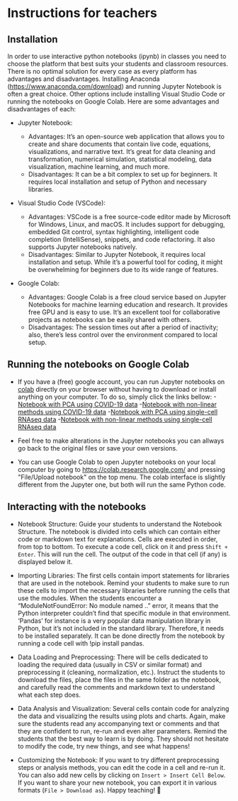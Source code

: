 # Instructions for teachers

## Installation
In order to use interactive python notebooks (ipynb) in classes you need to choose the platform that best suits your students and classroom resources. There is no optimal solution for every case as every platform has advantages and disadvantages. Installing Anaconda (https://www.anaconda.com/download) and running Jupyter Notebook is often a great choice. Other options include installing Visual Studio Code or running the notebooks on Google Colab. 
Here are some advantages and disadvantages of each: 
- Jupyter Notebook:
  - Advantages: It’s an open-source web application that allows you to create and share documents that contain live code, equations, visualizations, and narrative text. It’s great for data cleaning and transformation, numerical simulation, statistical modeling, data visualization, machine learning, and much more.
  - Disadvantages: It can be a bit complex to set up for beginners. It requires local installation and setup of Python and necessary libraries.

- Visual Studio Code (VSCode):
  - Advantages: VSCode is a free source-code editor made by Microsoft for Windows, Linux, and macOS. It includes support for debugging, embedded Git control, syntax highlighting, intelligent code completion (IntelliSense), snippets, and code refactoring. It also supports Jupyter notebooks natively.
  - Disadvantages: Similar to Jupyter Notebook, it requires local installation and setup. While it’s a powerful tool for coding, it might be overwhelming for beginners due to its wide range of features.

- Google Colab:
  - Advantages: Google Colab is a free cloud service based on Jupyter Notebooks for machine learning education and research. It provides free GPU and is easy to use. It’s an excellent tool for collaborative projects as notebooks can be easily shared with others.
  - Disadvantages: The session times out after a period of inactivity; also, there’s less control over the environment compared to local setup.
 
## Running the notebooks on Google Colab
- If you have a (free) google account, you can run Jupyter notebooks on [colab](https://colab.research.google.com/) directly on your browser without having to download or install anything on your computer. To do so, simply click the links bellow:
  -[Notebook with PCA using COVID-19 data](https://githubtocolab.com/Leo-GG/DimRed_tutorial/blob/main/demographicsMaterials/covid_PCA.ipynb)
  -[Notebook with non-linear methods using COVID-19 data](https://githubtocolab.com/Leo-GG/DimRed_tutorial/blob/main/demographicsMaterials/covid_NonLinear.ipynb)
  -[Notebook with PCA using single-cell RNAseq data](https://githubtocolab.com/Leo-GG/DimRed_tutorial/blob/main/scMaterials/sc_PCA.ipynb)
  -[Notebook with non-linear methods using single-cell RNAseq data](https://githubtocolab.com/Leo-GG/DimRed_tutorial/blob/main/scMaterials/sc_NonLinear.ipynb)
  
-  Feel free to make alterations in the Jupyter notebooks you can allways go back to the original files or save your own versions.
-  You can use Google Colab to open Jupyter notebooks on your local computer by going to https://colab.research.google.com/ and pressing "File/Upload notebook" on the top menu. The colab interface is slightly different from the Jupyter one, but both will run the same Python code.


## Interacting with the notebooks

- Notebook Structure: Guide your students to understand the Notebook Structure. The notebook is divided into cells which can contain either code or markdown text for explanations. Cells are executed in order, from top to bottom. To execute a code cell, click on it and press `Shift + Enter`. This will run the cell. The output of the code in that cell (if any) is displayed below it.

- Importing Libraries: The first cells contain import statements for libraries that are used in the notebook. Remind your students to make sure to run these cells to import the necessary libraries before running the cells that use the modules.
When the students encounter a “ModuleNotFoundError: No module named ..” error, it means that the Python interpreter couldn’t find that specific module in that environment. ‘Pandas’ for instance is a very popular data manipulation library in Python, but it’s not included in the standard library. Therefore, it needs to be installed separately. It can be done directly from the notebook by running a code cell with !pip install pandas.

- Data Loading and Preprocessing: There will be cells dedicated to loading the required data (usually in CSV or similar format) and preprocessing it (cleaning, normalization, etc.). Instruct the students to download the files, place the files in the same folder as the notebook, and carefully read the comments and markdown text to understand what each step does.

- Data Analysis and Visualization: Several cells contain code for analyzing the data and visualizing the results using plots and charts. Again, make sure the students read any accompanying text or comments and that they are confident to run, re-run and even alter parameters. Remind the students that the best way to learn is by doing. They should not hesitate to modify the code, try new things, and see what happens! 

- Customizing  the Notebook: If you want to try different preprocessing steps or analysis methods, you can edit the code in a cell and re-run it. You can also add new cells by clicking on `Insert > Insert Cell Below`. If you want to share your new notebook, you can export it in various formats (`File > Download as`). Happy teaching! 🚀
